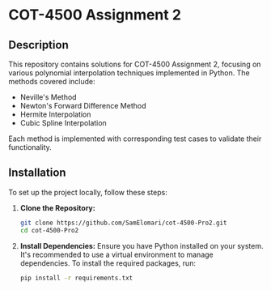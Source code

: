 # COT-4500 Assignment 2

## Description

This repository contains solutions for COT-4500 Assignment 2, focusing on various polynomial interpolation techniques implemented in Python. The methods covered include:

- Neville's Method
- Newton's Forward Difference Method
- Hermite Interpolation
- Cubic Spline Interpolation

Each method is implemented with corresponding test cases to validate their functionality.


## Installation

To set up the project locally, follow these steps:

1. **Clone the Repository:**

   ```bash
   git clone https://github.com/SamElomari/cot-4500-Pro2.git
   cd cot-4500-Pro2

2. **Install Dependencies:**
   Ensure you have Python installed on your system. It's recommended to use a virtual environment to manage dependencies. To install the required packages, run:
   ```bash
   pip install -r requirements.txt

